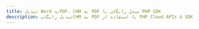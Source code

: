 ---title: تبدیل Word بهPDF، CHM به PDF مبدل رایگان یا PHP SDKdescription: تبدیل رایگانCHM به PDF با استفاده از PHP Cloud APIs & SDK. همچنین اسناد Microsoft Word و OpenOffice را در Cloud ایجاد، ویرایش و رندر کنید.---